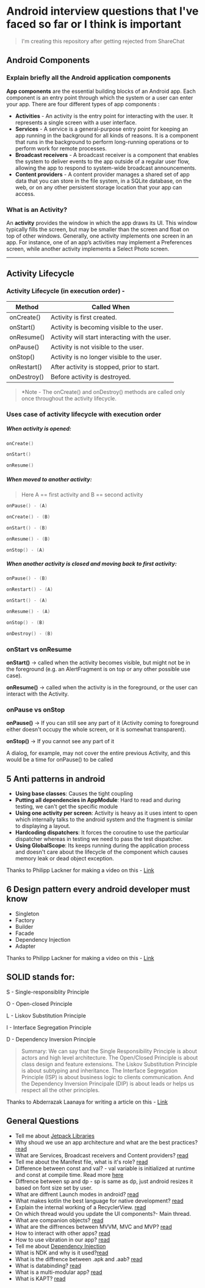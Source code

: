 # Android interview questions that I've faced so far or I think is important

 > I'm creating this repository after getting rejected from ShareChat

## Android Components
### Explain briefly all the Android application components

**App components** are the essential building blocks of an Android app. Each component is an entry point through which the system or a user can enter your app.
There are four different types of app components :

* **Activities** - An activity is the entry point for interacting with the user. It represents a single screen with a user interface.
* **Services** - A service is a general-purpose entry point for keeping an app running in the background for all kinds of reasons. It is a component that runs in the background to perform long-running operations or to perform work for remote processes.
* **Broadcast receivers** - A broadcast receiver is a component that enables the system to deliver events to the app outside of a regular user flow, allowing the app to respond to system-wide broadcast announcements.
* **Content providers** - A content provider manages a shared set of app data that you can store in the file system, in a SQLite database, on the web, or on any other persistent storage location that your app can access.

### What is an Activity?

An **activity** provides the window in which the app draws its UI. This window typically fills the screen, but may be smaller than the screen and float on top of other windows. Generally, one activity implements one screen in an app. For instance, one of an app’s activities may implement a Preferences screen, while another activity implements a Select Photo screen.

--------------
## Activity Lifecycle
### Activity Lifecycle (in execution order) -

| Method  | Called When  |
|---|---|
| onCreate()   | Activity is first created.  |
| onStart()    | Activity is becoming visible to the user.  |
| onResume()   | Activity will start interacting with the user.  |
| onPause()    | Activity is not visible to the user.  |
| onStop()     | Activity is no longer visible to the user.  |
| onRestart()  | After activity is stopped, prior to start.  |
| onDestroy()  | Before activity is destroyed.  |

 >*Note - The onCreate() and onDestroy() methods are called only once throughout the activity lifecycle.


### Uses case of activity lifecycle with execution order

##### **When activity is opened:**
```kotlin
onCreate()

onStart()

onResume()
```
##### **When moved to another activity:**
> Here A == first activity and B == second activity

```kotlin
onPause() - (A)

onCreate() - (B)

onStart() - (B)

onResume() - (B)

onStop() - (A)
```

##### **When another activity is closed and moving back to first activity:**

```kotlin
onPause() - (B)

onRestart() - (A)

onStart() - (A)

onResume() - (A)

onStop() - (B)

onDestroy() - (B)
```

### onStart vs onResume
**onStart()** -> called when the activity becomes visible, but might not be in the foreground (e.g. an AlertFragment is on top or any other possible use case).

**onResume()** -> called when the activity is in the foreground, or the user can interact with the Activity.

### onPause vs onStop
**onPause()** -> If you can still see any part of it (Activity coming to foreground either doesn't occupy the whole screen, or it is somewhat transparent).

**onStop()** -> If you cannot see any part of it


A dialog, for example, may not cover the entire previous Activity, and this would be a time for onPause() to be called


## 5 Anti patterns in android
- **Using base classes**: Causes the tight coupling
- **Putting all dependencies in AppModule**: Hard to read and during testing, we can't get the specific module
- **Using one activity per screen**: Activity is heavy as it uses intent to open which internally talks to the android system and the fragment is similar to displaying a layout.
- **Hardcoding dispatchers**: It forces the coroutine to use the particular dispatcher whereas in testing we need to pass the test dispatcher.
- **Using GlobalScope**: Its keeps running during the application process and doesn't care about the lifecycle of the component which causes memory leak or dead object exception.

Thanks to Philipp Lackner for making a video on this - <a href="https://www.youtube.com/watch?v=skW4wSuXCe0">Link</a>


## 6 Design pattern every android developer must know
- Singleton
- Factory
- Builder
- Facade
- Dependency Injection
- Adapter

Thanks to Philipp Lackner for making a video on this - <a href="https://www.youtube.com/watch?v=4cCwuBsqfTI">Link</a>


## SOLID stands for:
S - Single-responsiblity Principle

O - Open-closed Principle

L - Liskov Substitution Principle

I - Interface Segregation Principle

D - Dependency Inversion Principle

> Summary: We can say that the Single Responsibility Principle is about actors and high level architecture. The Open/Closed Principle is about class design and feature extensions. The Liskov Substitution Principle is about subtyping and inheritance. The Interface Segregation Principle (ISP) is about business logic to clients communication. And the Dependency Inversion Principale (DIP) is about leads or helps us respect all the other principles.

Thanks to Abderrazak Laanaya for writing a article on this - <a href="https://medium.com/android-news/android-development-the-solid-principles-3b5779b105d2">Link</a>

## General Questions

- Tell me about <a href="https://developer.android.com/jetpack">Jetpack Libraries </a>
- Why shoud we use an app architecture and what are the best practices? <a href="https://medium.com/oceanize-geeks/android-application-architecture-189b4721c7c5">read</a> 
- What are Services, Broadcast receivers and Content providers? <a href="https://developer.android.com/guide/components/fundamentals">read</a>
- Tell me about the Manifest file, what is it's role? <a href="https://developer.android.com/guide/components/fundamentals#Manifest">read</a>
- Difference between const and val? - val variable is initialized at runtime and const at compile time. Read more <a href="https://blog.mindorks.com/what-is-the-difference-between-const-and-val">here</a>
- Diffrence between sp and dp - sp is same as dp, just android resizes it based on font size set by user.
- What are diffrent Launch modes in android? <a href="https://medium.com/mindorks/android-launch-mode-787d28952959">read</a>
- What makes kotlin the best language for native development? <a href="https://kotlinlang.org/docs/comparison-to-java.html">read</a>
- Explain the internal working of a RecyclerView. <a href="https://blog.mindorks.com/how-does-recyclerview-work-internally">read</a>
- On which thread would you update the UI components?- Main thread.
- What are companion objects? <a href="https://medium.com/swlh/kotlin-basics-of-companion-objects-a8422c96779b">read</a>
- What are the diffrences between MVVM, MVC and MVP? <a href="https://blog.mindorks.com/mvc-mvp-mvvm-architecture-in-android">read</a>
- How to interact with other apps? <a href="https://developer.android.com/training/basics/intents">read</a>
- How to use vibration in our app? <a href="https://www.geeksforgeeks.org/how-to-vibrate-a-device-programmatically-in-android/">read</a>
- Tell me about <a href="https://developer.android.com/training/dependency-injection">Dependency Injection</a>
- What is NDK and why is it used?<a href="https://stackoverflow.com/questions/6660621/what-is-the-android-native-development-kit-ndk">read</a>
- What is the diffrence between .apk and .aab? <a href="https://stackoverflow.com/questions/52059339/difference-between-apk-apk-and-app-bundle-aab">read</a>
- What is databinding? <a href="https://developer.android.com/topic/libraries/data-binding">read</a>
- What is a multi-modular app? <a href="https://proandroiddev.com/modularization-of-android-applications-in-2021-a79a590d5e5b">read</a>
- What is KAPT? <a href="https://mdapp.medium.com/annotation-processing-with-kapt-and-gradle-237793f2be57">read</a>
